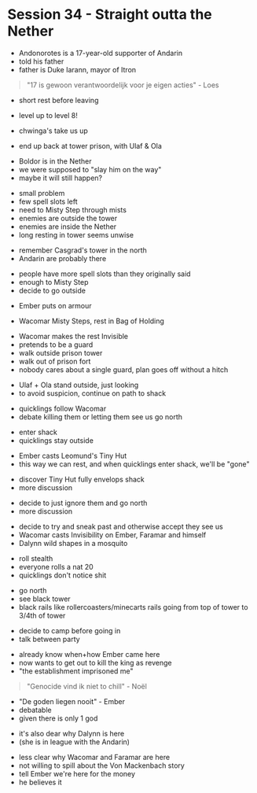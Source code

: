 # Session 34 - Straight outta the Nether

- Andonorotes is a 17-year-old supporter of Andarin
- told his father
- father is Duke Iarann, mayor of Itron

> "17 is gewoon verantwoordelijk voor je eigen acties" - Loes

- short rest before leaving
- level up to level 8!

- chwinga's take us up
- end up back at tower prison, with Ulaf & Ola

+ Boldor is in the Nether
+ we were supposed to "slay him on the way"
+ maybe it will still happen?

- small problem
- few spell slots left
- need to Misty Step through mists
- enemies are outside the tower
- enemies are inside the Nether
- long resting in tower seems unwise

+ remember Casgrad's tower in the north
+ Andarin are probably there

- people have more spell slots than they originally said
- enough to Misty Step
- decide to go outside

+ Ember puts on armour

- Wacomar Misty Steps, rest in Bag of Holding

+ Wacomar makes the rest Invisible
+ pretends to be a guard
+ walk outside prison tower
+ walk out of prison fort
+ nobody cares about a single guard, plan goes off without a hitch

- Ulaf + Ola stand outside, just looking
- to avoid suspicion, continue on path to shack

+ quicklings follow Wacomar
+ debate killing them or letting them see us go north

- enter shack
- quicklings stay outside

+ Ember casts Leomund's Tiny Hut
+ this way we can rest, and when quicklings enter shack, we'll be "gone"

- discover Tiny Hut fully envelops shack
- more discussion

+ decide to just ignore them and go north
+ more discussion

- decide to try and sneak past and otherwise accept they see us
- Wacomar casts Invisibility on Ember, Faramar and himself
- Dalynn wild shapes in a mosquito

+ roll stealth
+ everyone rolls a nat 20
+ quicklings don't notice shit

- go north
- see black tower
- black rails like rollercoasters/minecarts rails going from top of tower to 3/4th of tower

+ decide to camp before going in
+ talk between party

- already know when+how Ember came here
- now wants to get out to kill the king as revenge
- "the establishment imprisoned me"

> "Genocide vind ik niet to chill" - Noël

- "De goden liegen nooit" - Ember
- debatable
- given there is only 1 god

+ it's also dear why Dalynn is here
+ (she is in league with the Andarin)

- less clear why Wacomar and Faramar are here
- not willing to spill about the Von Mackenbach story
- tell Ember we're here for the money
- he believes it
